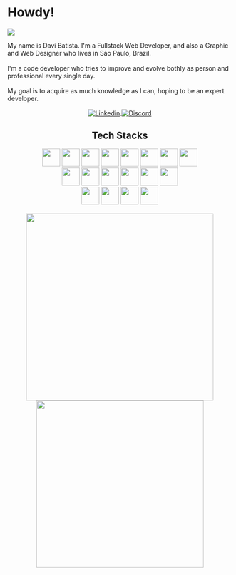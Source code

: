 #   Howdy!
  <img src="https://komarev.com/ghpvc/?username=daviebatista&color=blue&style=for-the-badge">

<p>
My name is Davi Batista. I'm a Fullstack Web Developer, and also a Graphic and Web Designer who lives in São Paulo, Brazil.
<br>
<br>
I'm a code developer who tries to improve and evolve bothly as person and professional every single day.
<br>
<br>
My goal is to acquire as much knowledge as I can, hoping to be an expert developer.
</p>
<div align="center">
  <a href="https://www.linkedin.com/in/-davi-batista/">
  <img align="center" src="https://img.shields.io/badge/LinkedIn-0077B5?style=for-the-badge&logo=linkedin&logoColor=white" alt="Linkedin"/>
</a>
<a href="https://discord.com/users/301873796200005633">
  <img align="center" src="https://img.shields.io/badge/Discord-%235865F2.svg?style=for-the-badge&logo=discord&logoColor=white" alt="Discord"/>
</a>
</div>

<div align="center" width="400px">
    <h2>Tech Stacks</h2>
    <img width="40px" src="https://cdn.jsdelivr.net/gh/devicons/devicon/icons/html5/html5-original.svg"/>
    <img width="40px" src="https://cdn.jsdelivr.net/gh/devicons/devicon/icons/css3/css3-original.svg"/>
    <img width="40px" src="https://cdn.jsdelivr.net/gh/devicons/devicon/icons/javascript/javascript-original.svg"/>
    <img width="40px" src="https://cdn.jsdelivr.net/gh/devicons/devicon/icons/typescript/typescript-original.svg"/>
    <img width="40px" src="https://cdn.jsdelivr.net/gh/devicons/devicon/icons/react/react-original.svg"/>
    <img width="40px" src="https://cdn.jsdelivr.net/gh/devicons/devicon/icons/bootstrap/bootstrap-original.svg" />
    <img width="40px" src="https://cdn.jsdelivr.net/gh/devicons/devicon/icons/sass/sass-original.svg"/>
    <img width="40px" src="https://cdn.jsdelivr.net/gh/devicons/devicon/icons/nextjs/nextjs-line.svg" />
    <br>  
    <img width="40px" src="https://cdn.jsdelivr.net/gh/devicons/devicon/icons/nodejs/nodejs-original.svg"/>
    <img width="40px" src="https://cdn.jsdelivr.net/gh/devicons/devicon/icons/python/python-original.svg"/>
    <img width="40px" src="https://cdn.jsdelivr.net/gh/devicons/devicon/icons/express/express-original.svg" />
    <img width="40px" src="https://cdn.jsdelivr.net/gh/devicons/devicon/icons/postgresql/postgresql-original.svg" />
    <img width="40px" src="https://cdn.jsdelivr.net/gh/devicons/devicon/icons/sequelize/sequelize-original.svg" />
    <img width="40px" src="https://cdn.jsdelivr.net/gh/devicons/devicon/icons/webpack/webpack-original.svg" />
    <br>
    <img width="40px" src="https://cdn.jsdelivr.net/gh/devicons/devicon/icons/docker/docker-plain.svg" />
    <img width="40px" src="https://cdn.jsdelivr.net/gh/devicons/devicon/icons/photoshop/photoshop-plain.svg" />
    <img width="40px" src="https://cdn.jsdelivr.net/gh/devicons/devicon/icons/figma/figma-original.svg" />
    <img width="40px" src="https://cdn.jsdelivr.net/gh/devicons/devicon/icons/git/git-original.svg" />
</div>

<br>

<div align="center" width="800px">
  <img src="https://github-readme-stats.vercel.app/api?username=daviebatista&show_icons=true&theme=algolia&include_all_commits=true" width="420">
  <img src="https://github-readme-stats.vercel.app/api/top-langs/?username=daviebatista&layout=compact&langs_count=4&theme=algolia&count_private=true" width="375">
</div>



